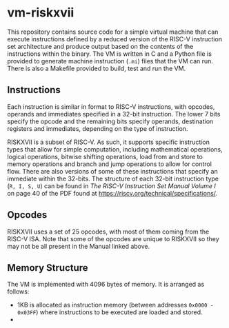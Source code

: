 # vm-riskxvii
This repository contains source code for a simple virtual machine that can execute instructions defined by a reduced version of the RISC-V instruction set architecture and produce output based on the contents of the instructions within the binary. The VM is written in C and a Python file is provided to generate machine instruction (```.mi```) files that the VM can run. There is also a Makefile provided to build, test and run the VM.

## Instructions
Each instruction is similar in format to RISC-V instructions, with opcodes, operands and immediates specified in a 32-bit instruction. The lower 7 bits specify the opcode and the remaining bits specify operands, destination registers and immediates, depending on the type of instruction.

RISKXVII is a subset of RISC-V. As such, it supports specific instruction types that allow for simple computation, including mathematical operations, logical operations, bitwise shifting operations, load from and store to memory operations and branch and jump operations to allow for control flow. There are also versions of some of these instructions that specify an immediate within the 32-bits. The structure of each 32-bit instruction type (```R, I, S, U```) can be found in *The RISC-V Instruction Set Manual Volume I* on page 40 of the PDF found at https://riscv.org/technical/specifications/.

## Opcodes
RISKXVII uses a set of 25 opcodes, with most of them coming from the RISC-V ISA. Note that some of the opcodes are unique to RISKXVII so they may not be all present in the Manual linked above.

## Memory Structure
The VM is implemented with 4096 bytes of memory. It is arranged as follows:
* 1KB is allocated as instruction memory (between addresses ```0x0000 - 0x03FF```) where instructions to be executed are loaded and stored.
* 
